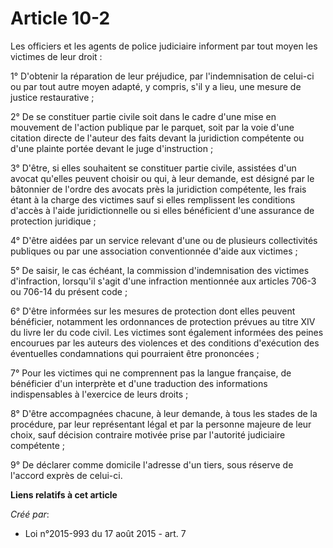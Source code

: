 # Article 10-2

Les officiers et les agents de police judiciaire informent par tout moyen les victimes de leur droit : 

1° D'obtenir la réparation de leur préjudice, par l'indemnisation de celui-ci ou par tout autre moyen adapté, y compris, s'il
y a lieu, une mesure de justice restaurative ; 

2° De se constituer partie civile soit dans le cadre d'une mise en mouvement de l'action publique par le parquet, soit par la
voie d'une citation directe de l'auteur des faits devant la juridiction compétente ou d'une plainte portée devant le juge
d'instruction ; 

3° D'être, si elles souhaitent se constituer partie civile, assistées d'un avocat qu'elles peuvent choisir ou qui, à leur
demande, est désigné par le bâtonnier de l'ordre des avocats près la juridiction compétente, les frais étant à la charge des
victimes sauf si elles remplissent les conditions d'accès à l'aide juridictionnelle ou si elles bénéficient d'une assurance
de protection juridique ; 

4° D'être aidées par un service relevant d'une ou de plusieurs collectivités publiques ou par une association conventionnée
d'aide aux victimes ; 

5° De saisir, le cas échéant, la commission d'indemnisation des victimes d'infraction, lorsqu'il s'agit d'une infraction
mentionnée aux articles 706-3 ou 706-14 du présent code ; 

6° D'être informées sur les mesures de protection dont elles peuvent bénéficier, notamment les ordonnances de protection
prévues au titre XIV du livre Ier du code civil. Les victimes sont également informées des peines encourues par les auteurs
des violences et des conditions d'exécution des éventuelles condamnations qui pourraient être prononcées ; 

7° Pour les victimes qui ne comprennent pas la langue française, de bénéficier d'un interprète et d'une traduction des
informations indispensables à l'exercice de leurs droits ; 

8° D'être accompagnées chacune, à leur demande, à tous les stades de la procédure, par leur représentant légal et par la
personne majeure de leur choix, sauf décision contraire motivée prise par l'autorité judiciaire compétente ; 

9° De déclarer comme domicile l'adresse d'un tiers, sous réserve de l'accord exprès de celui-ci.

**Liens relatifs à cet article**

_Créé par_:

  - Loi n°2015-993 du 17 août 2015 - art. 7
